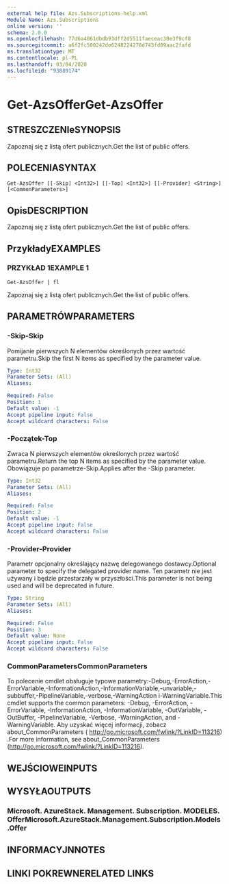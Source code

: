 ```yaml
---
external help file: Azs.Subscriptions-help.xml
Module Name: Azs.Subscriptions
online version: ''
schema: 2.0.0
ms.openlocfilehash: 77d6a4861dbdb93dff2d5511faeceac30e3f9cf8
ms.sourcegitcommit: a6f2fc500242de6248224278d743fd09aac2fafd
ms.translationtype: MT
ms.contentlocale: pl-PL
ms.lasthandoff: 03/04/2020
ms.locfileid: "93889174"
---
```

# <span data-ttu-id="82c84-101">Get-AzsOffer</span><span class="sxs-lookup"><span data-stu-id="82c84-101">Get-AzsOffer</span></span>

## <span data-ttu-id="82c84-102">STRESZCZENIe</span><span class="sxs-lookup"><span data-stu-id="82c84-102">SYNOPSIS</span></span>
<span data-ttu-id="82c84-103">Zapoznaj się z listą ofert publicznych.</span><span class="sxs-lookup"><span data-stu-id="82c84-103">Get the list of public offers.</span></span>

## <span data-ttu-id="82c84-104">POLECENIA</span><span class="sxs-lookup"><span data-stu-id="82c84-104">SYNTAX</span></span>

```
Get-AzsOffer [[-Skip] <Int32>] [[-Top] <Int32>] [[-Provider] <String>] [<CommonParameters>]
```

## <span data-ttu-id="82c84-105">Opis</span><span class="sxs-lookup"><span data-stu-id="82c84-105">DESCRIPTION</span></span>
<span data-ttu-id="82c84-106">Zapoznaj się z listą ofert publicznych.</span><span class="sxs-lookup"><span data-stu-id="82c84-106">Get the list of public offers.</span></span>

## <span data-ttu-id="82c84-107">Przykłady</span><span class="sxs-lookup"><span data-stu-id="82c84-107">EXAMPLES</span></span>

### <span data-ttu-id="82c84-108">PRZYKŁAD 1</span><span class="sxs-lookup"><span data-stu-id="82c84-108">EXAMPLE 1</span></span>
```
Get-AzsOffer | fl
```

<span data-ttu-id="82c84-109">Zapoznaj się z listą ofert publicznych.</span><span class="sxs-lookup"><span data-stu-id="82c84-109">Get the list of public offers.</span></span>

## <span data-ttu-id="82c84-110">PARAMETRÓW</span><span class="sxs-lookup"><span data-stu-id="82c84-110">PARAMETERS</span></span>

### <span data-ttu-id="82c84-111">-Skip</span><span class="sxs-lookup"><span data-stu-id="82c84-111">-Skip</span></span>
<span data-ttu-id="82c84-112">Pomijanie pierwszych N elementów określonych przez wartość parametru.</span><span class="sxs-lookup"><span data-stu-id="82c84-112">Skip the first N items as specified by the parameter value.</span></span>

```yaml
Type: Int32
Parameter Sets: (All)
Aliases:

Required: False
Position: 1
Default value: -1
Accept pipeline input: False
Accept wildcard characters: False
```

### <span data-ttu-id="82c84-113">-Początek</span><span class="sxs-lookup"><span data-stu-id="82c84-113">-Top</span></span>
<span data-ttu-id="82c84-114">Zwraca N pierwszych elementów określonych przez wartość parametru.</span><span class="sxs-lookup"><span data-stu-id="82c84-114">Return the top N items as specified by the parameter value.</span></span>
<span data-ttu-id="82c84-115">Obowiązuje po parametrze-Skip.</span><span class="sxs-lookup"><span data-stu-id="82c84-115">Applies after the -Skip parameter.</span></span>

```yaml
Type: Int32
Parameter Sets: (All)
Aliases:

Required: False
Position: 2
Default value: -1
Accept pipeline input: False
Accept wildcard characters: False
```

### <span data-ttu-id="82c84-116">-Provider</span><span class="sxs-lookup"><span data-stu-id="82c84-116">-Provider</span></span>
<span data-ttu-id="82c84-117">Parametr opcjonalny określający nazwę delegowanego dostawcy.</span><span class="sxs-lookup"><span data-stu-id="82c84-117">Optional parameter to specify the delegated provider name.</span></span> <span data-ttu-id="82c84-118">Ten parametr nie jest używany i będzie przestarzały w przyszłości.</span><span class="sxs-lookup"><span data-stu-id="82c84-118">This parameter is not being used and will be deprecated in future.</span></span>

```yaml
Type: String
Parameter Sets: (All)
Aliases:

Required: False
Position: 3
Default value: None
Accept pipeline input: False
Accept wildcard characters: False
```

### <span data-ttu-id="82c84-119">CommonParameters</span><span class="sxs-lookup"><span data-stu-id="82c84-119">CommonParameters</span></span>
<span data-ttu-id="82c84-120">To polecenie cmdlet obsługuje typowe parametry:-Debug,-ErrorAction,-ErrorVariable,-InformationAction,-InformationVariable,-unvariable,-subbuffer,-PipelineVariable,-verbose,-WarningAction i-WarningVariable.</span><span class="sxs-lookup"><span data-stu-id="82c84-120">This cmdlet supports the common parameters: -Debug, -ErrorAction, -ErrorVariable, -InformationAction, -InformationVariable, -OutVariable, -OutBuffer, -PipelineVariable, -Verbose, -WarningAction, and -WarningVariable.</span></span> <span data-ttu-id="82c84-121">Aby uzyskać więcej informacji, zobacz about_CommonParameters ( http://go.microsoft.com/fwlink/?LinkID=113216) .</span><span class="sxs-lookup"><span data-stu-id="82c84-121">For more information, see about_CommonParameters (http://go.microsoft.com/fwlink/?LinkID=113216).</span></span>

## <span data-ttu-id="82c84-122">WEJŚCIOWE</span><span class="sxs-lookup"><span data-stu-id="82c84-122">INPUTS</span></span>

## <span data-ttu-id="82c84-123">WYSYŁA</span><span class="sxs-lookup"><span data-stu-id="82c84-123">OUTPUTS</span></span>

### <span data-ttu-id="82c84-124">Microsoft. AzureStack. Management. Subscription. MODELES. Offer</span><span class="sxs-lookup"><span data-stu-id="82c84-124">Microsoft.AzureStack.Management.Subscription.Models.Offer</span></span>

## <span data-ttu-id="82c84-125">INFORMACYJN</span><span class="sxs-lookup"><span data-stu-id="82c84-125">NOTES</span></span>

## <span data-ttu-id="82c84-126">LINKI POKREWNE</span><span class="sxs-lookup"><span data-stu-id="82c84-126">RELATED LINKS</span></span>
